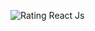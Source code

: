 ![Rating](https://github.com/Jayanthkumar-S/Give-rating-in--react/assets/110847661/f2e33211-84dc-4ff5-8f3b-6cda03a87561)
React Js
